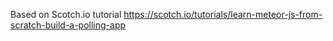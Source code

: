 Based on Scotch.io tutorial https://scotch.io/tutorials/learn-meteor-js-from-scratch-build-a-polling-app